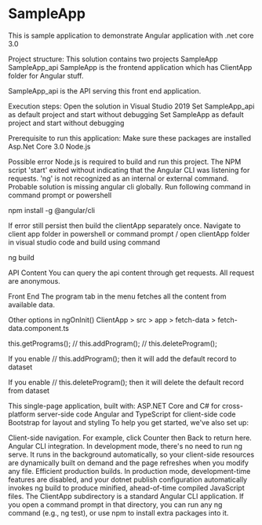 # SampleApp
This is sample application to demonstrate Angular application with .net core 3.0

Project structure:
This solution contains two projects
SampleApp
SampleApp_api
SampleApp is the frontend application which has ClientApp folder for Angular stuff.

SampleApp_api is the API serving this front end application.


Execution steps:
Open the solution in Visual Studio 2019
Set SampleApp_api as default project and start without debugging
Set SampleApp as default project and start without debugging

Prerequisite to run this application:
Make sure these packages are installed
Asp.Net Core 3.0
Node.js

Possible error
Node.js is required to build and run this project. The NPM script 'start' exited without indicating that the Angular CLI was listening for requests. 'ng' is not recognized as an internal or external command.
Probable solution is missing angular cli globally. Run following command in command prompt or powershell

npm install -g @angular/cli

If error still persist then build the clientApp separately once. Navigate to client app folder in powershell or command prompt / open clientApp folder in visual studio code and build using command

ng build

API Content
You can query the api content through get requests. All request are anonymous.

Front End
The program tab in the menu fetches all the content from available data.

Other options in ngOnInit() ClientApp > src > app > fetch-data > fetch-data.component.ts

this.getPrograms();
// this.addProgram();
// this.deleteProgram();

If you enable // this.addProgram(); then it will add the default record to dataset

If you enable // this.deleteProgram(); then it will delete the default record from dataset


This single-page application, built with:
ASP.NET Core and C# for cross-platform server-side code
Angular and TypeScript for client-side code
Bootstrap for layout and styling
To help you get started, we've also set up:

Client-side navigation. For example, click Counter then Back to return here.
Angular CLI integration. In development mode, there's no need to run ng serve. It runs in the background automatically, so your client-side resources are dynamically built on demand and the page refreshes when you modify any file.
Efficient production builds. In production mode, development-time features are disabled, and your dotnet publish configuration automatically invokes ng build to produce minified, ahead-of-time compiled JavaScript files.
The ClientApp subdirectory is a standard Angular CLI application. If you open a command prompt in that directory, you can run any ng command (e.g., ng test), or use npm to install extra packages into it.
